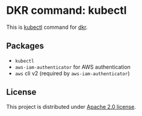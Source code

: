 # DKR command: kubectl

This is [kubectl](https://kubernetes.io/docs/reference/kubectl/overview/) command for 
[dkr](https://github.com/hekonsek/dkr).

## Packages

- `kubectl`
- `aws-iam-authenticator` for AWS authentication
- `aws` cli v2 (required by `aws-iam-authenticator`)  

## License

This project is distributed under [Apache 2.0 license](http://www.apache.org/licenses/LICENSE-2.0.html).